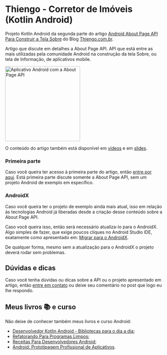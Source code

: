 # Thiengo - Corretor de Imóveis (Kotlin Android)

Projeto Kotlin Android da segunda parte do artigo [Android About Page API Para Construir a Tela Sobre](https://www.thiengo.com.br/android-about-page-api-para-construir-a-tela-sobre#title-15) do Blog [Thiengo.com.br](https://www.thiengo.com.br).

Artigo que discute em detalhes a About Page API. API que está entre as mais utilizadas pela comunidade Android na construção da tela Sobre, ou tela de Informação, de aplicativos mobile.

<img src="https://www.thiengo.com.br/img/post/normal/2k9slck4avujgcsphortb6oii732112e54581c5037d87775ba20c85428.gif" width="240" alt="Aplicativo Android com a About Page API">

O conteúdo do artigo também está disponível em [vídeos](https://www.thiengo.com.br/android-about-page-api-para-construir-a-tela-sobre#title-32) e em [slides](https://www.thiengo.com.br/android-about-page-api-para-construir-a-tela-sobre#title-31).

### Primeira parte

Caso você queira ter acesso à primeira parte do artigo, então [entre por aqui](https://www.thiengo.com.br/android-about-page-api-para-construir-a-tela-sobre#title-01). Está primeira parte discute somente a About Page API, sem um projeto Android de exemplo em específico.

### AndroidX

Caso você queira ter o projeto de exemplo ainda mais atual, isso em relação às tecnologias Android já liberadas desde a criação desse conteúdo sobre a About Page API.

Caso você queira isso, então será necessário atualiza-lo para o AndroidX. Algo simples de fazer, que exige poucos cliques no Android Studio IDE, exatamente como apresentado em: [Migrar para o AndroidX](https://developer.android.com/jetpack/androidx/migrate?hl=pt-br).

De qualquer forma, mesmo sem a atualização para o AndroidX o projeto deverá rodar sem problemas.

## Dúvidas e dicas

Caso você tenha dúvidas ou dicas sobre a API ou o projeto apresentado em artigo, então [entre em contato](https://www.thiengo.com.br/contato) ou deixe seu comentário no post que logo eu lhe respondo.

## Meus livros 📚 e curso

Não deixe de conhecer também meus livros e curso Android:

- [Desenvolvedor Kotlin Android - Bibliotecas para o dia a dia](https://www.thiengo.com.br/livro-desenvolvedor-kotlin-android);
- [Refatorando Para Programas Limpos](https://www.thiengo.com.br/livro-refatorando-para-programas-limpos);
- [Receitas Para Desenvolvedores Android](https://www.thiengo.com.br/livro-receitas-para-desenvolvedores-android);
- [Android: Prototipagem Profissional de Aplicativos](https://www.udemy.com/course/android-prototipagem-profissional-de-aplicativos/?locale=pt_BR&persist_locale=).
